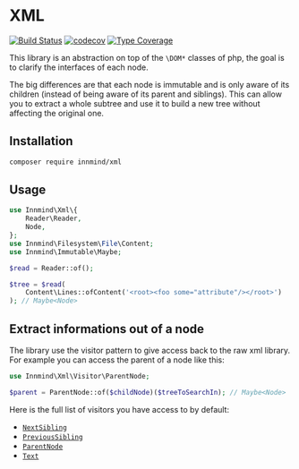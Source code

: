 # XML

[![Build Status](https://github.com/innmind/xml/workflows/CI/badge.svg?branch=master)](https://github.com/innmind/xml/actions?query=workflow%3ACI)
[![codecov](https://codecov.io/gh/innmind/xml/branch/develop/graph/badge.svg)](https://codecov.io/gh/innmind/xml)
[![Type Coverage](https://shepherd.dev/github/innmind/xml/coverage.svg)](https://shepherd.dev/github/innmind/xml)

This library is an abstraction on top of the `\DOM*` classes of php, the goal is to clarify the interfaces of each node.

The big differences are that each node is immutable and is only aware of its children (instead of being aware of its parent and siblings). This can allow you to extract a whole subtree and use it to build a new tree without affecting the original one.

## Installation

```sh
composer require innmind/xml
```

## Usage

```php
use Innmind\Xml\{
    Reader\Reader,
    Node,
};
use Innmind\Filesystem\File\Content;
use Innmind\Immutable\Maybe;

$read = Reader::of();

$tree = $read(
    Content\Lines::ofContent('<root><foo some="attribute"/></root>')
); // Maybe<Node>
```

## Extract informations out of a node

The library use the visitor pattern to give access back to the raw xml library. For example you can access the parent of a node like this:

```php
use Innmind\Xml\Visitor\ParentNode;

$parent = ParentNode::of($childNode)($treeToSearchIn); // Maybe<Node>
```

Here is the full list of visitors you have access to by default:

* [`NextSibling`](src/Visitor/NextSibling.php)
* [`PreviousSibling`](src/Visitor/PreviousSibling.php)
* [`ParentNode`](src/Visitor/ParentNode.php)
* [`Text`](src/Visitor/Text.php)

